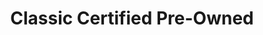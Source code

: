 ---
title: "Classic Certified Pre-Owned"
url: /denison/classic-certified-pre-owned/
shop: Autohaus
---